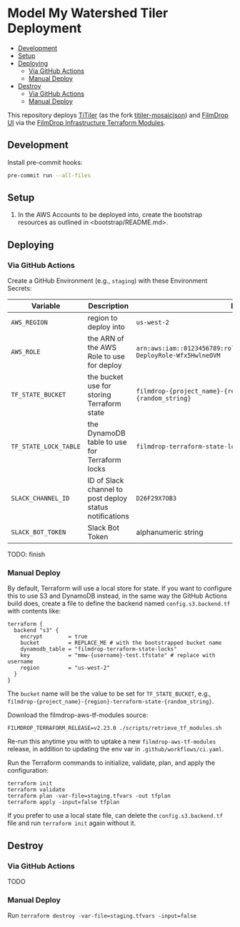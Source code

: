 <!-- omit from toc -->
# Model My Watershed Tiler Deployment

- [Development](#development)
- [Setup](#setup)
- [Deploying](#deploying)
  - [Via GitHub Actions](#via-github-actions)
  - [Manual Deploy](#manual-deploy)
- [Destroy](#destroy)
  - [Via GitHub Actions](#via-github-actions-1)
  - [Manual Deploy](#manual-deploy-1)

This repository deploys [TiTiler](https://github.com/developmentseed/titiler)
(as the fork [titiler-mosaicjson](https://github.com/Element84/titiler-mosaicjson))
and [FilmDrop UI](https://github.com/Element84/filmdrop-ui) via the
[FilmDrop Infrastructure Terraform Modules](https://github.com/Element84/filmdrop-aws-tf-modules).

## Development

Install pre-commit hooks:

```bash
pre-commit run --all-files
```

## Setup

1. In the AWS Accounts to be deployed into, create the bootstrap resources as
   outlined in <bootstrap/README.md>.

## Deploying

### Via GitHub Actions

Create a GitHub Environment (e.g., `staging`) with these Environment Secrets:

| Variable              | Description                                             | Example                                                                               |
| --------------------- | ------------------------------------------------------- | ------------------------------------------------------------------------------------- |
| `AWS_REGION`          | region to deploy into                                   | `us-west-2`                                                                           |
| `AWS_ROLE`            | the ARN of the AWS Role to use for deploy               | `arn:aws:iam::0123456789:role/appFilmDropDeployRoleBootstrap-DeployRole-Wfx5HwlneOVM` |
| `TF_STATE_BUCKET`     | the bucket use for storing Terraform state              | `filmdrop-{project_name}-{region}-terraform-state-{random_string}`                    |
| `TF_STATE_LOCK_TABLE` | the DynamoDB table to use for Terraform locks           | `filmdrop-terraform-state-locks`                                                      |
| `SLACK_CHANNEL_ID`    | ID of Slack channel to post deploy status notifications | `D26F29X7OB3`                                                                         |
| `SLACK_BOT_TOKEN`     | Slack Bot Token                                         | alphanumeric string                                                                   |

TODO: finish

### Manual Deploy

By default, Terraform will use a local store for state. If you want to configure
this to use S3 and DynamoDB instead, in the same way the GitHub Actions build does,
create a file to define the backend named `config.s3.backend.tf` with contents like:

```text
terraform {
  backend "s3" {
    encrypt        = true
    bucket         = REPLACE_ME # with the bootstrapped bucket name
    dynamodb_table = "filmdrop-terraform-state-locks"
    key            = "mmw-{username}-test.tfstate" # replace with username
    region         = "us-west-2"
  }
}
```

The `bucket` name will be the value to be set for `TF_STATE_BUCKET`, e.g.,
`filmdrop-{project_name}-{region}-terraform-state-{random_string}`.

Download the filmdrop-aws-tf-modules source:

```shell
FILMDROP_TERRAFORM_RELEASE=v2.23.0 ./scripts/retrieve_tf_modules.sh
```

Re-run this anytime you with to uptake a new `filmdrop-aws-tf-modules` release,
in addition to updating the env var in `.github/workflows/ci.yaml`.

Run the Terraform commands to initialize, validate, plan, and apply the
configuration:

```shell
terraform init
terraform validate
terraform plan -var-file=staging.tfvars -out tfplan
terraform apply -input=false tfplan
```

If you prefer to use a local state file, can delete the `config.s3.backend.tf`
file and run `terraform init` again without it.

## Destroy

### Via GitHub Actions

TODO

### Manual Deploy

Run `terraform destroy -var-file=staging.tfvars -input=false`
